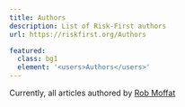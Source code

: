 ```yaml
---
title: Authors
description: List of Risk-First authors
url: https://riskfirst.org/Authors

featured: 
  class: bg1
  element: '<users>Authors</users>'
---
```


Currently, all articles authored by [Rob Moffat](https://github.com/robmoffat)